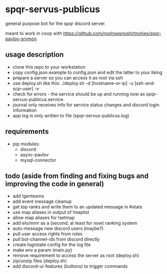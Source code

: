# spqr-servus-publicus
general purpose bot for the spqr discord server.

meant to work in coop with https://github.com/noshoesnoshirtnoties/spqr-pavlov-srvmon

## usage description
* clone this repo to your workstation
* copy config.json.example to config.json and edit the latter to your liking
* prepare a server so you can access it as root via ssh
* use deploy.sh like this: ./deploy.sh -d [hostname-or-ip] -u [ssh-and-scp-user] -v
* check for errors - the service should be up and running now as spqr-servus-publicus.service
* journal only receives info for service status changes and discord login information
* app log is only written to file (spqr-servus-publicus.log)

## requirements
* pip modules:
  * discord
  * async-pavlov
  * mysql-connector

## todo (aside from finding and fixing bugs and improving the code in general)
* add !genteams
* add event message cleanup
* get top ranks and write them to an updated message in #stats
* use map aliases in output of !maplist
* allow map aliases for !setmap
* add elo/mmr as a (second; at least for now) ranking system
* auto-message new discord users (maybe?)
* pull user access rights from roles
* pull bot-channel-ids from discord directly
* create logrotate config for the log file
* make env a param (main.py)
* remove requirement to access the server as root (deploy.sh)
* zip/unzip files (deploy.sh)
* add discord-ui-features (buttons) to trigger commands
